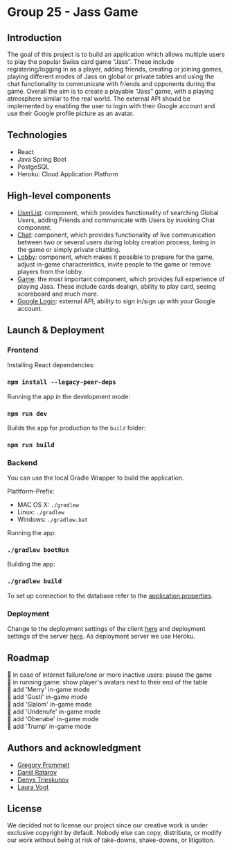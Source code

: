 # Group 25 - Jass Game

## Introduction
The goal of this project is to build an application which allows multiple users to play the popular Swiss card game “Jass”. These include registering/logging in as a player, adding friends, creating or joining games, playing different modes of Jass on global or private tables and using the chat functionality to communicate with friends and opponents during the game. Overall the aim is to create a playable “Jass” game, with a playing atmosphere similar to the real world. The external API should be implemented by enabling the user to login with their Google account and use their Google profile picture as an avatar.

## Technologies
* React
* Java Spring Boot
* PostgeSQL
* Heroku: Cloud Application Platform

## High-level components
* [UserList](https://github.com/sopra-fs21-group-25/sopra-fs21-jass-client/blob/master/src/components/application/applicationAssets/UserList.js): component, which provides functionality of searching Global Users, adding Friends and communicate with Users by invoking Chat component.
* [Chat](https://github.com/sopra-fs21-group-25/sopra-fs21-jass-client/blob/master/src/components/application/applicationAssets/UserChat.js): component, which provides functionality of live communication between two or several users during lobby creation process, being in the game or simply private chatting.  
* [Lobby](https://github.com/sopra-fs21-group-25/sopra-fs21-jass-client/blob/master/src/components/application/LobbyPage.js): component, which makes it possible to prepare for the game, adjust in-game characteristics, invite people to the game or remove players from the lobby. 
* [Game](https://github.com/sopra-fs21-group-25/sopra-fs21-jass-client/blob/master/src/components/game/GamePlus.js): the most important component, which provides full experience of playing Jass. These include cards dealign, ability to play card, seeing scoreboard and much more.
* [Google Login](https://github.com/sopra-fs21-group-25/sopra-fs21-jass-client/blob/master/src/components/login/Login.js): external API, ability to sign in/sign up with your Google account.

## Launch & Deployment
### Frontend
Installing React dependencies:
### `npm install --legacy-peer-deps`
Running the app in the development mode:
### `npm run dev`
Builds the app for production to the `build` folder:
### `npm run build`

### Backend
You can use the local Gradle Wrapper to build the application.

Plattform-Prefix:

-   MAC OS X: `./gradlew`
-   Linux: `./gradlew`
-   Windows: `./gradlew.bat`

Running the app:
### `./gradlew bootRun`
Building the app:
### `./gradlew build`
To set up connection to the database refer to the [application.properties](https://github.com/sopra-fs21-group-25/sopra-fs21-jass-server/blob/master/src/main/resources/application.properties).

### Deployment
Change to the deployment settings of the client [here](https://github.com/sopra-fs21-group-25/sopra-fs21-jass-client/blob/master/.github/workflows/deploy.yml) and deployment settings of the server [here](https://github.com/sopra-fs21-group-25/sopra-fs21-jass-server/blob/master/.github/workflows/deploy.yml). As deployment server we use Heroku.

## Roadmap
:black_square_button: in case of internet failure/one or more inactive users: pause the game<br/>
:black_square_button: in running game: show player's avatars next to their end of the table<br/>
:black_square_button: add 'Merry' in-game mode<br/>
:black_square_button: add 'Gusti' in-game mode<br/>
:black_square_button: add 'Slalom' in-game mode<br/>
:black_square_button: add 'Undenufe' in-game mode<br/>
:black_square_button: add 'Obenabe' in-game mode<br/>
:black_square_button: add 'Trump' in-game mode<br/>

## Authors and acknowledgment
- [Gregory Frommelt](https://github.com/fromGreg)
- [Daniil Ratarov](https://github.com/RatarovDaniil)
- [Denys Trieskunov](https://github.com/treskdenis)
- [Laura Vogt](https://github.com/laura-vogt)

## License
We decided not to license our project since our creative work is under exclusive copyright by default. Nobody else can copy, distribute, or modify our work without being at risk of take-downs, shake-downs, or litigation.
